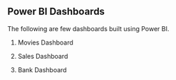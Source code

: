 ## Power BI Dashboards
<p> The following are few dashboards built using Power BI.

1. Movies Dashboard

2. Sales Dashboard

3. Bank Dashboard
